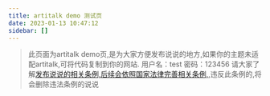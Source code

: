 ```yaml
---
title: artitalk demo 测试页
date: 2023-01-13 10:47:12
sidebar: []
---
```

<!-- 引用 artitalk -->
<script type="text/javascript" src="https://unpkg.com/artitalk@3.3.4/artitalk.js"></script>
<!-- 存放说说的容器 -->
<div id="artitalk_main"></div>
<script>
new Artitalk({
    appId: 'WinQSxop8M1Og0VLU7GARdrp-MdYXbMMI', // Your LeanCloud appId
    appKey: 'Mdi3eZWzUPlGrBXKYbB4zEH4', // Your LeanCloud appKey
    serverURL: 'https://ss.wyblog1.tk'
})
</script>

>此页面为artitalk demo页,是为大家方便发布说说的地方,如果你的主题未适配artitalk,可将代码复制到你的网站.
>用户名：test
>密码：123456
>请大家了解[发布说说的相关条例,后续会依照国家法律完善相关条例,](https://blog.wyblog1.tk/says),违反此条例的,将会删除违法条例的说说
